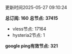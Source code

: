 更新时间2025-05-27 09:10:24

**总订阅: 160**
**总节点: 37415**
- vless节点: 17164
- hysteria2节点: 1

**google ping有效节点: 321**
